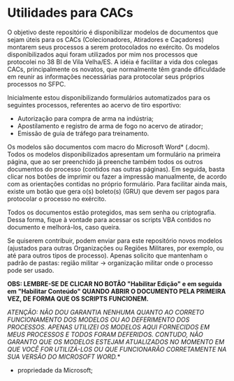 # Utilidades para CACs
O objetivo deste repositório é disponibilizar modelos de documentos que sejam úteis para os CACs (Colecionadores, Atiradores e Caçadores) montarem seus processos a serem protocolados no exército. Os modelos disponibilizados aqui foram utilizados por mim nos processos que protocolei no 38 BI de Vila Velha/ES. A idéia é facilitar a vida dos colegas CACs, principalmente os novatos, que normalmente têm grande dificuldade em reunir as informações necessárias para protocolar seus próprios processos no SFPC.  

Inicialmente estou disponibilizando formulários automatizados para os seguintes processos, referentes ao acervo de tiro esportivo:
* Autorização para compra de arma na indústria;
* Apostilamento e registro de arma de fogo no acervo de atirador;
* Emissão de guia de tráfego para treinamento.

Os modelos são documentos com macro do Microsoft Word* (.docm). Todos os modelos disponibilizados apresentam um formulário na primeira página, que ao ser preenchido já preenche também todos os outros documentos do processo (contidos nas outras páginas). Em seguida, basta clicar nos botões de imprimir ou fazer a impressão manualmente, de acordo com as orientações contidas no próprio formulário. Para facilitar ainda mais, existe um botão que gera o(s) boleto(s) (GRU) que devem ser pagos para protocolar o processo no exército.

Todos os documentos estão protegidos, mas sem senha ou criptografia. Dessa forma, fique à vontade para acessar os scripts VBA contidos no documento e melhorá-los, caso queira.

Se quiserem contribuir, podem enviar para este repositório novos modelos (ajustados para outras Organizações ou Regiões Militares, por exemplo, ou até para outros tipos de processo). Apenas solicito que mantenham o padrão de pastas: região militar -> organização militar onde o processo pode ser usado.  

**OBS: LEMBRE-SE DE CLICAR NO BOTÃO "Habilitar Edição" e em seguida em "Habilitar Conteúdo" QUANDO ABRIR O DOCUMENTO PELA PRIMEIRA VEZ, DE FORMA QUE OS SCRIPTS FUNCIONEM.**

**ATENÇÃO: NÃO DOU GARANTIA NENHUMA QUANTO AO CORRETO FUNCIONAMENTO DOS MODELOS OU AO DEFERIMENTO DOS PROCESSOS. APENAS UTILIZEI OS MODELOS AQUI FORNECIDOS EM MEUS PROCESSOS E TODOS FORAM DEFERIDOS. CONTUDO, NÃO GARANTO QUE OS MODELOS ESTEJAM ATUALIZADOS NO MOMENTO EM QUE VOCÊ FOR UTILIZÁ-LOS OU QUE FUNCIONARÃO CORRETAMENTE NA SUA VERSÃO DO MICROSOFT WORD*.**

* propriedade da Microsoft;
